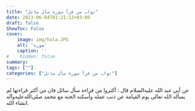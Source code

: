 ```yaml
---
title: "ثواب من قرأ سورة سأل سائل"
date: 2023-06-04T01:21:13+03:00
draft: false
ShowToc: False
cover:
    image: img/hala.JPG
    alt: 'صورة'
    caption: ''
#    hidden: false
summary: 
tags: [""]
categories: ["ثواب من قرأ سورة سأل سائل"]
---
```

عن أبي عبد الله عليه‌السلام قال : أكثروا من قراءة سأل سائل فان من 
أكثر قراءتها لم يسأله الله تعالى يوم القيامة عن ذنب عمله وأسكنه الجنة
مع محمد صلى‌الله‌عليه‌وآله انشاء الله.

